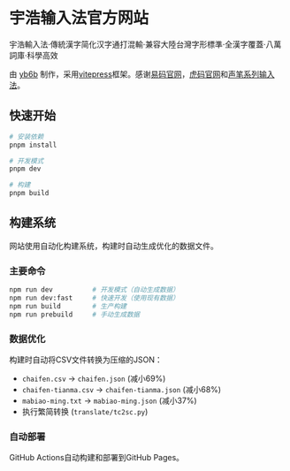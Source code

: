# 宇浩输入法官方网站

宇浩輸入法·傳統漢字简化汉字通打混輸·兼容大陸台灣字形標準·全漢字覆蓋·八萬詞庫·科學高效

由 [yb6b](https://github.com/yb6b) 制作，采用[vitepress](https://vitepress.dev/zh/)框架。感谢[易码官网](yb6b.github.io/yima/)，[虎码官网](https://www.tiger-code.com/)和[声笔系列输入法](https://sbxlm.github.io/)。

## 快速开始

```bash
# 安装依赖
pnpm install

# 开发模式
pnpm dev

# 构建
pnpm build
```

## 构建系统

网站使用自动化构建系统，构建时自动生成优化的数据文件。

### 主要命令

```bash
npm run dev          # 开发模式（自动生成数据）
npm run dev:fast     # 快速开发（使用现有数据）
npm run build        # 生产构建
npm run prebuild     # 手动生成数据
```

### 数据优化

构建时自动将CSV文件转换为压缩的JSON：

- `chaifen.csv` → `chaifen.json` (减小69%)
- `chaifen-tianma.csv` → `chaifen-tianma.json` (减小68%)
- `mabiao-ming.txt` → `mabiao-ming.json` (减小37%)
- 执行繁简转换 (`translate/tc2sc.py`)

### 自动部署

GitHub Actions自动构建和部署到GitHub Pages。
